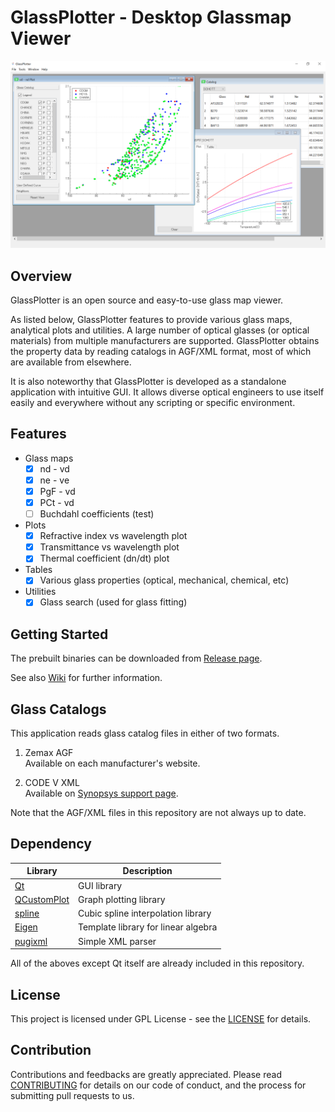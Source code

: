 # GlassPlotter - Desktop Glassmap Viewer

![MDI](image/Screenshot_MDI.png)

## Overview
GlassPlotter is an open source and easy-to-use glass map viewer.  

As listed below, GlassPlotter features to provide various glass maps, analytical plots and utilities. A large number of optical glasses (or optical materials) from multiple manufacturers are supported. GlassPlotter obtains the property data by reading catalogs in AGF/XML format, most of which are available from elsewhere.

It is also noteworthy that GlassPlotter is developed as a standalone application with intuitive GUI. It allows diverse optical engineers to use itself easily and everywhere without any scripting or specific environment.

## Features
- Glass maps
  - [x] nd - vd
  - [x] ne - ve
  - [x] PgF - vd
  - [x] PCt - vd
  - [ ] Buchdahl coefficients (test)
- Plots
  - [x] Refractive index vs wavelength plot
  - [x] Transmittance vs wavelength plot
  - [x] Thermal coefficient (dn/dt) plot
- Tables
  - [x] Various glass properties (optical, mechanical, chemical, etc)
- Utilities
  - [x] Glass search (used for glass fitting)

## Getting Started 
The prebuilt binaries can be downloaded from [Release page](https://github.com/heterophyllus/glassplotter/releases/latest).

See also [Wiki](https://github.com/heterophyllus/glassplotter/wiki) for further information.

## Glass Catalogs
This application reads glass catalog files in either of two formats.

1. Zemax AGF  
   Available on each manufacturer's website. 

2. CODE V XML  
   Available on [Synopsys support page](https://www.synopsys.com/optical-solutions/support/support-glass-catalog.html).

Note that the AGF/XML files in this repository are not always up to date.

## Dependency

|Library|Description|
|---|---|
|[Qt](https://www.qt.io)|GUI library|
|[QCustomPlot](https://www.qcustomplot.com)|Graph plotting library|
|[spline](https://github.com/ttk592/spline)|Cubic spline interpolation library|
|[Eigen](http://eigen.tuxfamily.org/index.php?title=Main_Page) | Template library for linear algebra|
|[pugixml](https://github.com/zeux/pugixml)|Simple XML parser|


All of the aboves except Qt itself are already included in this repository.

## License
This project is licensed under GPL License - see the [LICENSE](LICENSE.md) for details.

## Contribution
Contributions and feedbacks are greatly appreciated.
Please read [CONTRIBUTING](CONTRIBUTING.md) for details on our code of conduct, and the process for submitting pull requests to us.
